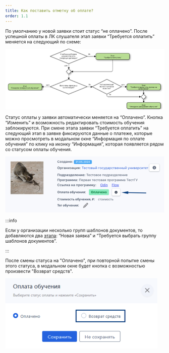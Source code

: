 ```yaml
---
title: Как поставить отметку об оплате?
order: 1.1
---
```


По умолчанию у новой заявки стоит статус “не оплачено”. После успешной оплаты в ЛК слушателя этап заявки “Требуется оплатить” меняется на следующий по схеме:

![](<./image (37).png>)

Статус оплаты у заявки автоматически меняется на “Оплачено”. Кнопка “Изменить” и возможность редактировать стоимость обучения заблокируются. При смене этапа заявки “Требуется оплатить” на следующий этап в заявке фиксируются данные о платеже, которые можно просмотреть в модальном окне “Информация по оплате обучения” по клику на иконку “Информация”, которая появляется рядом со статусом оплаты обучения.

![](<./image (38).png>)

:::info 

Если у организации несколько групп шаблонов документов, то добавляются два [этапа](./../slushateli/README/etapy-raboty-s-zayavkoi): “Новая заявка” и “Требуется выбрать группу шаблонов документов”.

:::

После смены статуса на "Оплачено", при повторной попытке смены этого статуса, в модальном окне будет кнопка с возможностью произвести "Возврат средств".

![](<./image (159).png>)